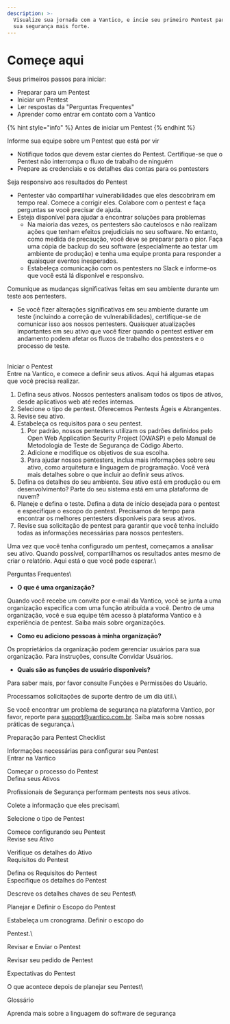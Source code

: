 ```yaml
---
description: >-
  Visualize sua jornada com a Vantico, e incie seu primeiro Pentest para tornar
  sua segurança mais forte.
---
```


# Começe aqui

Seus primeiros passos para iniciar:

* Preparar para um Pentest
* Iniciar um Pentest
* Ler respostas da "Perguntas Frequentes"
* Aprender como entrar em contato com a Vantico



{% hint style="info" %}
Antes de iniciar um Pentest
{% endhint %}

Informe sua equipe sobre um Pentest que está por vir

* Notifique todos que devem estar cientes do Pentest. Certifique-se que o Pentest não interrompa o fluxo de trabalho de ninguém
* Prepare as credenciais e os detalhes das contas para os pentesters

Seja responsivo aos resultados do Pentest

* Pentester vão compartilhar vulnerabilidades que eles descobriram em tempo real. Comece a corrigir eles. Colabore com o pentest e faça perguntas se você precisar de ajuda.
* Esteja disponível para ajudar a encontrar soluções para problemas
  * Na maioria das vezes, os pentesters são cautelosos e não realizam ações que tenham efeitos prejudiciais no seu software. No entanto, como medida de precaução, você deve se preparar para o pior. Faça uma cópia de backup do seu software (especialmente ao testar um ambiente de produção) e tenha uma equipe pronta para responder a quaisquer eventos inesperados.
  * Estabeleça comunicação com os pentesters no Slack e informe-os que você está lá disponível e responsivo.

Comunique as mudanças significativas feitas em seu ambiente durante um teste aos pentesters.

* Se você fizer alterações significativas em seu ambiente durante um teste (incluindo a correção de vulnerabilidades), certifique-se de comunicar isso aos nossos pentesters. Quaisquer atualizações importantes em seu ativo que você fizer quando o pentest estiver em andamento podem afetar os fluxos de trabalho dos pentesters e o processo de teste.

\
Iniciar o Pentest\
Entre na Vantico, e comece a definir seus ativos. Aqui há algumas etapas que você precisa realizar.

1. Defina seus ativos. Nossos pentesters analisam todos os tipos de ativos, desde aplicativos web até redes internas.
2. Selecione o tipo de pentest. Oferecemos Pentests Ágeis e Abrangentes.
3. Revise seu ativo.
4. Estabeleça os requisitos para o seu pentest.
   1. Por padrão, nossos pentesters utilizam os padrões definidos pelo Open Web Application Security Project (OWASP) e pelo Manual de Metodologia de Teste de Segurança de Código Aberto.
   2. Adicione e modifique os objetivos de sua escolha.
   3. Para ajudar nossos pentesters, inclua mais informações sobre seu ativo, como arquitetura e linguagem de programação. Você verá mais detalhes sobre o que incluir ao definir seus ativos.
5. Defina os detalhes do seu ambiente. Seu ativo está em produção ou em desenvolvimento? Parte do seu sistema está em uma plataforma de nuvem?
6. Planeje e defina o teste. Defina a data de início desejada para o pentest e especifique o escopo do pentest. Precisamos de tempo para encontrar os melhores pentesters disponíveis para seus ativos.
7. Revise sua solicitação de pentest para garantir que você tenha incluído todas as informações necessárias para nossos pentesters.

Uma vez que você tenha configurado um pentest, começamos a analisar seu ativo. Quando possível, compartilhamos os resultados antes mesmo de criar o relatório. Aqui está o que você pode esperar.\




Perguntas Frequentes\


* **O que é uma organização?**

Quando você recebe um convite por e-mail da Vantico, você se junta a uma organização específica com uma função atribuída a você. Dentro de uma organização, você e sua equipe têm acesso à plataforma Vantico e à experiência de pentest. Saiba mais sobre organizações.

* **Como eu adiciono pessoas à minha organização?**

Os proprietários da organização podem gerenciar usuários para sua organização. Para instruções, consulte Convidar Usuários.

* **Quais são as funções de usuário disponíveis?**

Para saber mais, por favor consulte Funções e Permissões do Usuário.



Processamos solicitações de suporte dentro de um dia útil.\


Se você encontrar um problema de segurança na plataforma Vantico, por favor, reporte para [support@vantico.com.br](mailto:support@vantico.com.br). Saiba mais sobre nossas práticas de segurança.\


Preparação para Pentest Checklist

Informações necessárias para configurar seu Pentest\
Entrar na Vantico

Começar o processo do Pentest\
Defina seus Ativos

Profissionais de Segurança performam pentests nos seus ativos.&#x20;

Colete a informação que eles precisam\


Selecione o tipo de Pentest

Comece configurando seu Pentest\
Revise seu Ativo

Verifique os detalhes do Ativo\
Requisitos do Pentest

Defina os Requisitos do Pentest\
Especifique os detalhes do Pentest

Descreve os detalhes chaves de seu Pentest\


Planejar e Definir o Escopo do Pentest

Estabeleça um cronograma. Definir o escopo do&#x20;

Pentest.\


Revisar e Enviar o Pentest

Revisar seu pedido de Pentest

Expectativas do Pentest

O que acontece depois de planejar seu Pentest\


Glossário

Aprenda mais sobre a linguagem do software de segurança
